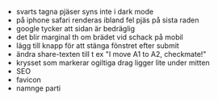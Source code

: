* svarts tagna pjäser syns inte i dark mode
* på iphone safari renderas ibland fel pjäs på sista raden
* google tycker att sidan är bedräglig
* det blir marginal th om brädet vid schack på mobil
* lägg till knapp för att stänga fönstret efter submit
* ändra share-texten till t ex "I move A1 to A2, checkmate!"
* krysset som markerar ogiltiga drag ligger lite under mitten
* SEO
* favicon
* namnge parti
